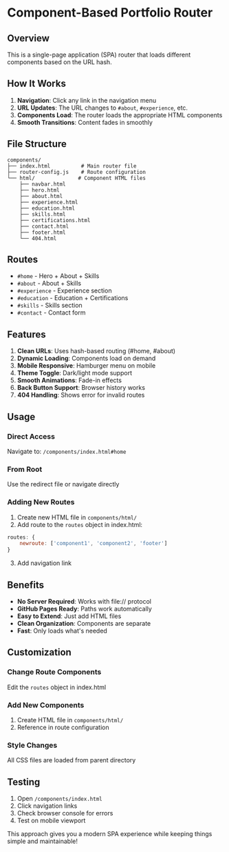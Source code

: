# Component-Based Portfolio Router

## Overview

This is a single-page application (SPA) router that loads different components based on the URL hash.

## How It Works

1. **Navigation**: Click any link in the navigation menu
2. **URL Updates**: The URL changes to `#about`, `#experience`, etc.
3. **Components Load**: The router loads the appropriate HTML components
4. **Smooth Transitions**: Content fades in smoothly

## File Structure

```
components/
├── index.html          # Main router file
├── router-config.js    # Route configuration
└── html/              # Component HTML files
    ├── navbar.html
    ├── hero.html
    ├── about.html
    ├── experience.html
    ├── education.html
    ├── skills.html
    ├── certifications.html
    ├── contact.html
    ├── footer.html
    └── 404.html
```

## Routes

- `#home` - Hero + About + Skills
- `#about` - About + Skills
- `#experience` - Experience section
- `#education` - Education + Certifications
- `#skills` - Skills section
- `#contact` - Contact form

## Features

1. **Clean URLs**: Uses hash-based routing (#home, #about)
2. **Dynamic Loading**: Components load on demand
3. **Mobile Responsive**: Hamburger menu on mobile
4. **Theme Toggle**: Dark/light mode support
5. **Smooth Animations**: Fade-in effects
6. **Back Button Support**: Browser history works
7. **404 Handling**: Shows error for invalid routes

## Usage

### Direct Access
Navigate to: `/components/index.html#home`

### From Root
Use the redirect file or navigate directly

### Adding New Routes

1. Create new HTML file in `components/html/`
2. Add route to the `routes` object in index.html:
```javascript
routes: {
    newroute: ['component1', 'component2', 'footer']
}
```
3. Add navigation link

## Benefits

- **No Server Required**: Works with file:// protocol
- **GitHub Pages Ready**: Paths work automatically
- **Easy to Extend**: Just add HTML files
- **Clean Organization**: Components are separate
- **Fast**: Only loads what's needed

## Customization

### Change Route Components
Edit the `routes` object in index.html

### Add New Components
1. Create HTML file in `components/html/`
2. Reference in route configuration

### Style Changes
All CSS files are loaded from parent directory

## Testing

1. Open `/components/index.html`
2. Click navigation links
3. Check browser console for errors
4. Test on mobile viewport

This approach gives you a modern SPA experience while keeping things simple and maintainable!
